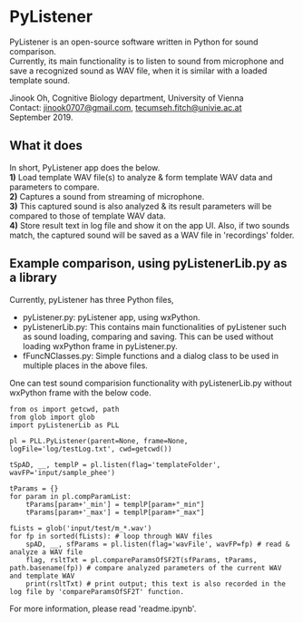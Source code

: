 # PyListener

PyListener is an open-source software written in Python for sound comparison.<br>
Currently, its main functionality is to listen to sound from microphone and save a recognized sound as WAV file, when it is similar with a loaded template sound.

Jinook Oh, Cognitive Biology department, University of Vienna<br>
Contact: jinook0707@gmail.com, tecumseh.fitch@univie.ac.at<br>
September 2019.


## What it does

In short, PyListener app does the below.<br>
**1)** Load template WAV file(s) to analyze & form template WAV data and parameters to compare.<br>
**2)** Captures a sound from streaming of microphone.<br>
**3)** This captured sound is also analyzed & its result parameters will be compared to those of template WAV data.<br>
**4)** Store result text in log file and show it on the app UI. Also, if two sounds match, the captured sound will be saved as a WAV file in 'recordings' folder.

## Example comparison, using pyListenerLib.py as a library

Currently, pyListener has three Python files, 

- pyListener.py: pyListener app, using wxPython.
- pyListenerLib.py: This contains main functionalities of pyListener such as sound loading, comparing and saving. This can be used without loading wxPython frame in pyListener.py.
- fFuncNClasses.py: Simple functions and a dialog class to be used in multiple places in the above files.

One can test sound comparision functionality with pyListenerLib.py without wxPython frame with the below code.

```
from os import getcwd, path
from glob import glob
import pyListenerLib as PLL

pl = PLL.PyListener(parent=None, frame=None, logFile='log/testLog.txt', cwd=getcwd())

tSpAD, __, templP = pl.listen(flag='templateFolder', wavFP='input/sample_phee')

tParams = {}
for param in pl.compParamList:
    tParams[param+'_min'] = templP[param+"_min"]
    tParams[param+'_max'] = templP[param+"_max"]

fLists = glob('input/test/m_*.wav')
for fp in sorted(fLists): # loop through WAV files
    spAD, __, sfParams = pl.listen(flag='wavFile', wavFP=fp) # read & analyze a WAV file
    flag, rsltTxt = pl.compareParamsOfSF2T(sfParams, tParams, path.basename(fp)) # compare analyzed parameters of the current WAV and template WAV
    print(rsltTxt) # print output; this text is also recorded in the log file by 'compareParamsOfSF2T' function.
```

For more information, please read 'readme.ipynb'.
